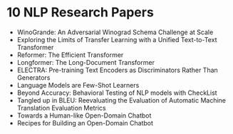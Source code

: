 # 10 NLP Research Papers
* WinoGrande: An Adversarial Winograd Schema Challenge at Scale
* Exploring the Limits of Transfer Learning with a Unified Text-to-Text Transformer
* Reformer: The Efficient Transformer
* Longformer: The Long-Document Transformer
* ELECTRA: Pre-training Text Encoders as Discriminators Rather Than Generators
* Language Models are Few-Shot Learners
* Beyond Accuracy: Behavioral Testing of NLP models with CheckList
* Tangled up in BLEU: Reevaluating the Evaluation of Automatic Machine Translation Evaluation Metrics
* Towards a Human-like Open-Domain Chatbot
* Recipes for Building an Open-Domain Chatbot